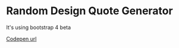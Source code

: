 # Random Design Quote Generator

It's using bootstrap 4 beta

[Codepen url](https://codepen.io/dennis_s/pen/ooemjP)
